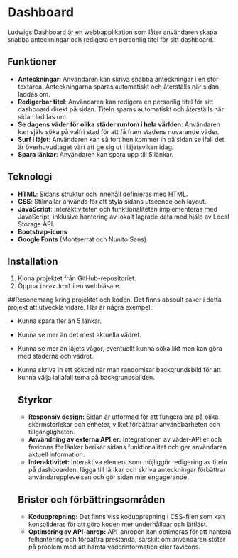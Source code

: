 # Dashboard

Ludwigs Dashboard är en webbapplikation som låter användaren skapa snabba anteckningar och redigera en personlig titel för sitt dashboard.

## Funktioner

- **Anteckningar**: Användaren kan skriva snabba anteckningar i en stor textarea. Anteckningarna sparas automatiskt och återställs när sidan laddas om.
- **Redigerbar titel**: Användaren kan redigera en personlig titel för sitt dashboard direkt på sidan. Titeln sparas automatiskt och återställs när sidan laddas om.
-  **Se dagens väder för olika städer runtom i hela världen**: Användaren kan själv söka på valfri stad för att få fram stadens nuvarande väder.
-  **Surf i läjet**: Användaren kan så fort hen kommer in på sidan se ifall det är överhuvudtaget värt att ge sig ut i läjetsviken idag.
-  **Spara länkar**: Användaren kan spara upp till 5 länkar.

## Teknologi

- **HTML**: Sidans struktur och innehåll definieras med HTML.
- **CSS**: Stilmallar används för att styla sidans utseende och layout.
- **JavaScript**: Interaktiviteten och funktionaliteten implementeras med JavaScript, inklusive hantering av lokalt lagrade data med hjälp av Local Storage API.
- **Bootstrap-icons**
- **Google Fonts** (Montserrat och Nunito Sans)

## Installation

1. Klona projektet från GitHub-repositoriet.
2. Öppna `index.html` i en webbläsare.

##Resonemang kring projektet och koden.
Det finns absoult saker i detta projekt att utveckla vidare. Här är några exempel: 
- Kunna spara fler än 5 länkar.
- Kunna se mer än det mest aktuella vädret.
- Kunna se mer än läjets vågor, eventuellt kunna söka likt man kan göra med städerna och vädret.
- Kunna skriva in ett sökord när man randomisar backgrundsbild för att kunna välja iallafall tema på backgrundsbilden.

  ## Styrkor
  - **Responsiv design:** Sidan är utformad för att fungera bra på olika skärmstorlekar och enheter, vilket förbättrar användbarheten och tillgängligheten.
  - **Användning av externa API:er:** Integrationen av väder-API:er och favicons för länkar berikar sidans funktionalitet och ger användaren aktuell information.
  - **Interaktivitet:** Interaktiva element som möjliggör redigering av titeln på dashboarden, lägga till länkar och skriva anteckningar förbättrar användarupplevelsen och gör sidan mer engagerande.

  ## Brister och förbättringsområden
  - **Kodupprepning:** Det finns viss kodupprepning i CSS-filen som kan konsolideras för att göra koden mer underhållbar och lättläst.
  - **Optimering av API-anrop:** API-anropen kan optimeras för att hantera felhantering och förbättra prestanda, särskilt om användaren stöter på problem med att hämta väderinformation eller favicons.
 


